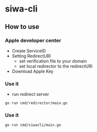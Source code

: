 # siwa-cli

## How to use
### Apple developer center
+ Create ServiceID
+ Setting RedirectURI
  + set verification file to your domain
  + set local redirector to the redirectURI
+ Download Apple Key

### Use it
+ run redirect server 
```
go run cmd/redirector/main.go
```
### Use it
```
go run cmd/siwacli/main.go
```
